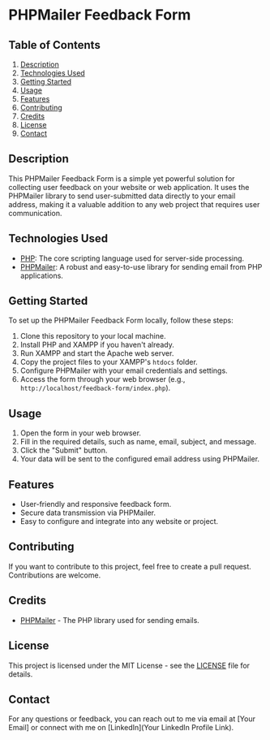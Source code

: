 
<h1> PHPMailer Feedback Form </h1>

## Table of Contents
1. [Description](#description)
2. [Technologies Used](#technologies-used)
3. [Getting Started](#getting-started)
4. [Usage](#usage)
5. [Features](#features)
6. [Contributing](#contributing)
7. [Credits](#credits)
8. [License](#license)
9. [Contact](#contact)

## Description
This PHPMailer Feedback Form is a simple yet powerful solution for collecting user feedback on your website or web application. It uses the PHPMailer library to send user-submitted data directly to your email address, making it a valuable addition to any web project that requires user communication.

## Technologies Used
- [PHP](https://www.php.net/): The core scripting language used for server-side processing.
- [PHPMailer](https://github.com/PHPMailer/PHPMailer): A robust and easy-to-use library for sending email from PHP applications.

## Getting Started
To set up the PHPMailer Feedback Form locally, follow these steps:
1. Clone this repository to your local machine.
2. Install PHP and XAMPP if you haven't already.
3. Run XAMPP and start the Apache web server.
4. Copy the project files to your XAMPP's `htdocs` folder.
5. Configure PHPMailer with your email credentials and settings.
6. Access the form through your web browser (e.g., `http://localhost/feedback-form/index.php`).

## Usage
1. Open the form in your web browser.
2. Fill in the required details, such as name, email, subject, and message.
3. Click the "Submit" button.
4. Your data will be sent to the configured email address using PHPMailer.

## Features
- User-friendly and responsive feedback form.
- Secure data transmission via PHPMailer.
- Easy to configure and integrate into any website or project.

## Contributing
If you want to contribute to this project, feel free to create a pull request. Contributions are welcome.

## Credits
- [PHPMailer](https://github.com/PHPMailer/PHPMailer) - The PHP library used for sending emails.

## License
This project is licensed under the MIT License - see the [LICENSE](LICENSE) file for details.

## Contact
For any questions or feedback, you can reach out to me via email at [Your Email] or connect with me on [LinkedIn](Your LinkedIn Profile Link).